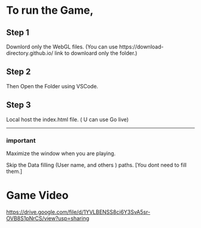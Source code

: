 <h1> To run the Game, </h1>

<h2> Step 1 </h2>
Downlord only the WebGL files. (You can use https://download-directory.github.io/ link to downloard only the folder.)

<h2> Step 2 </h2>
Then Open the Folder using VSCode.

<h2> Step 3 </h2>
Local host the index.html file. ( U can use Go live)
<hr>
<h3> important </h3>

Maximize the window when you are playing.

Skip the Data filling (User name, and others ) paths. [You dont need to fill them.]

<h1> Game Video </h1>

https://drive.google.com/file/d/1YVLBENSS8ci6Y3SvA5sr-OVB8S1pNrCS/view?usp=sharing
